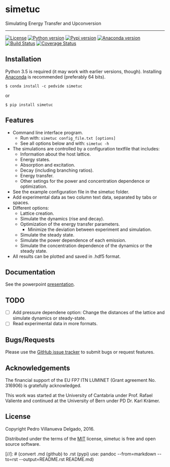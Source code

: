 # simetuc
Simulating Energy Transfer and Upconversion

------

[![License](https://img.shields.io/github/license/pedvide/simetuc.svg)](https://github.com/pedvide/simetuc/blob/master/LICENSE.txt)
[![Python version](https://img.shields.io/pypi/pyversions/simetuc.svg)](https://pypi.python.org/pypi/simetuc)
[![Pypi version](https://img.shields.io/pypi/v/simetuc.svg)](https://pypi.python.org/pypi/simetuc)
[![Anaconda version](https://anaconda.org/pedvide/simetuc/badges/version.svg)](https://anaconda.org/pedvide/simetuc)
[![Build Status](https://travis-ci.org/pedvide/simetuc.svg?branch=master)](https://travis-ci.org/pedvide/simetuc)
[![Coverage Status](https://coveralls.io/repos/github/pedvide/simetuc/badge.svg?branch=master)](https://coveralls.io/github/pedvide/simetuc?branch=master)


## Installation

Python 3.5 is required (it may work with earlier versions, though).
Installing [Anaconda](https://anaconda.org/) is recommended (preferably 64 bits). 


    $ conda install -c pedvide simetuc

or

    $ pip install simetuc

## Features

* Command line interface program.
    * Run with: `simetuc config_file.txt [options]`
    * See all options below and with: `simetuc -h`
* The simulations are controlled by a configuration textfile that includes:
    * Information about the host lattice.
    * Energy states.
    * Absorption and excitation.
    * Decay (including branching ratios).
    * Energy transfer.
    * Other setings for the power and concentration dependence or optimization.
* See the example configuration file in the simetuc folder.
* Add experimental data as two column text data, separated by tabs or spaces.
* Different options:
    * Lattice creation.
    * Simulate the dynamics (rise and decay).
    * Optimization of the energy transfer parameters.
        * Minimize the deviation between experiment and simulation.
    * Simulate the steady state.
    * Simulate the power dependence of each emission.
    * Simulate the concentration dependence of the dynamics or the steady state.
* All results can be plotted and saved in .hdf5 format.

## Documentation

See the powerpoint [presentation](docs/simetuc_presentation).

## TODO

 - [ ] Add pressure dependene option: Change the distances of the lattice and simulate dynamics or steady-state.
 - [ ] Read experimental data in more formats.

## Bugs/Requests

Please use the [GitHub issue tracker](https://github.com/pedvide/simetuc/issues) to submit bugs or request features.

## Acknowledgements

The financial support of the EU FP7 ITN LUMINET (Grant agreement No. 316906) is gratefully acknowledged.

This work was started at the University of Cantabria under Prof. Rafael Valiente and continued at the University of Bern under PD Dr. Karl Krämer.

## License

Copyright Pedro Villanueva Delgado, 2016.

Distributed under the terms of the [MIT](LICENSE.txt) license, simetuc is free and open source software.

[//]: # (convert .md (github) to .rst (pypi) use: pandoc --from=markdown --to=rst --output=README.rst README.md)
